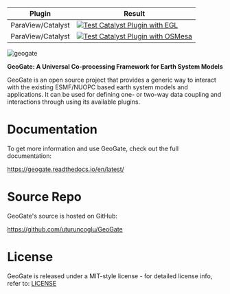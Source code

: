 | Plugin            | Result  |
| ----------------- | ------- |
| ParaView/Catalyst | [![Test Catalyst Plugin with EGL](https://github.com/geogate-io/GeoGate/actions/workflows/test_catalyst_egl.yaml/badge.svg)](https://github.com/geogate-io/GeoGate/actions/workflows/test_catalyst_egl.yaml)    |
| ParaView/Catalyst | [![Test Catalyst Plugin with OSMesa](https://github.com/geogate-io/GeoGate/actions/workflows/test_catalyst_osmesa.yaml/badge.svg)](https://github.com/geogate-io/GeoGate/actions/workflows/test_catalyst_osmesa.yaml) |

![geogate](https://github.com/user-attachments/assets/f0a728b0-3626-4f51-873b-822069702402)

**GeoGate: A Universal Co-processing Framework for Earth System Models**

GeoGate is an open source project that provides a generic way to interact with the existing ESMF/NUOPC based earth system models and applications. It can be used for defining one- or two-way data coupling and interactions through using its available plugins.

Documentation
=============

To get more information and use GeoGate, check out the full documentation:

https://geogate.readthedocs.io/en/latest/

Source Repo
===========

GeoGate's source is hosted on GitHub:

https://github.com/uturuncoglu/GeoGate

License
=======

GeoGate is released under a MIT-style license - for detailed license info, refer to: [LICENSE](/LICENSE)
